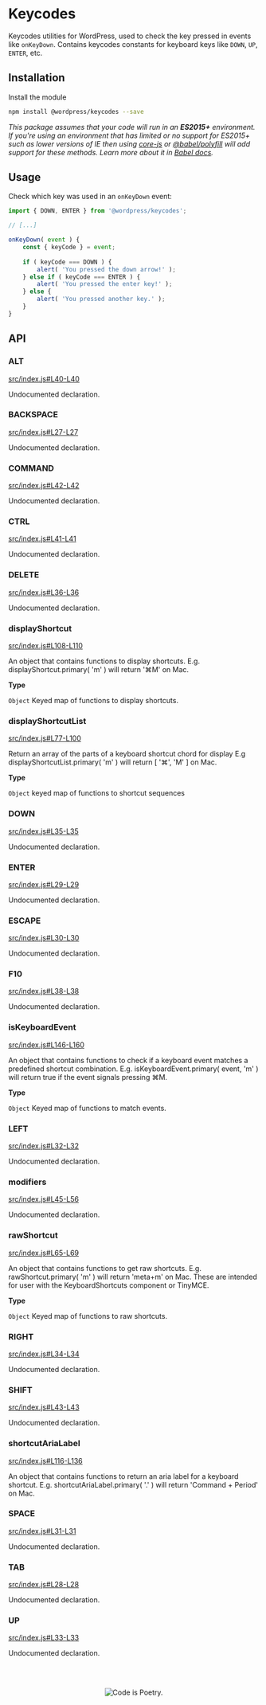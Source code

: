 # Keycodes

Keycodes utilities for WordPress, used to check the key pressed in events like `onKeyDown`. Contains keycodes constants for keyboard keys like `DOWN`, `UP`, `ENTER`, etc.

## Installation

Install the module

```bash
npm install @wordpress/keycodes --save
```

_This package assumes that your code will run in an **ES2015+** environment. If you're using an environment that has limited or no support for ES2015+ such as lower versions of IE then using [core-js](https://github.com/zloirock/core-js) or [@babel/polyfill](https://babeljs.io/docs/en/next/babel-polyfill) will add support for these methods. Learn more about it in [Babel docs](https://babeljs.io/docs/en/next/caveats)._

## Usage

Check which key was used in an `onKeyDown` event:

```js
import { DOWN, ENTER } from '@wordpress/keycodes';

// [...]

onKeyDown( event ) {
	const { keyCode } = event;
	
	if ( keyCode === DOWN ) {
		alert( 'You pressed the down arrow!' );
	} else if ( keyCode === ENTER ) {
		alert( 'You pressed the enter key!' );
	} else {
		alert( 'You pressed another key.' );
	}
}
```

## API

<!-- START TOKEN(Autogenerated API docs) -->

### ALT

[src/index.js#L40-L40](src/index.js#L40-L40)

Undocumented declaration.

### BACKSPACE

[src/index.js#L27-L27](src/index.js#L27-L27)

Undocumented declaration.

### COMMAND

[src/index.js#L42-L42](src/index.js#L42-L42)

Undocumented declaration.

### CTRL

[src/index.js#L41-L41](src/index.js#L41-L41)

Undocumented declaration.

### DELETE

[src/index.js#L36-L36](src/index.js#L36-L36)

Undocumented declaration.

### displayShortcut

[src/index.js#L108-L110](src/index.js#L108-L110)

An object that contains functions to display shortcuts.
E.g. displayShortcut.primary( 'm' ) will return '⌘M' on Mac.

**Type**

`Object` Keyed map of functions to display shortcuts.

### displayShortcutList

[src/index.js#L77-L100](src/index.js#L77-L100)

Return an array of the parts of a keyboard shortcut chord for display
E.g displayShortcutList.primary( 'm' ) will return [ '⌘', 'M' ] on Mac.

**Type**

`Object` keyed map of functions to shortcut sequences

### DOWN

[src/index.js#L35-L35](src/index.js#L35-L35)

Undocumented declaration.

### ENTER

[src/index.js#L29-L29](src/index.js#L29-L29)

Undocumented declaration.

### ESCAPE

[src/index.js#L30-L30](src/index.js#L30-L30)

Undocumented declaration.

### F10

[src/index.js#L38-L38](src/index.js#L38-L38)

Undocumented declaration.

### isKeyboardEvent

[src/index.js#L146-L160](src/index.js#L146-L160)

An object that contains functions to check if a keyboard event matches a
predefined shortcut combination.
E.g. isKeyboardEvent.primary( event, 'm' ) will return true if the event
signals pressing ⌘M.

**Type**

`Object` Keyed map of functions to match events.

### LEFT

[src/index.js#L32-L32](src/index.js#L32-L32)

Undocumented declaration.

### modifiers

[src/index.js#L45-L56](src/index.js#L45-L56)

Undocumented declaration.

### rawShortcut

[src/index.js#L65-L69](src/index.js#L65-L69)

An object that contains functions to get raw shortcuts.
E.g. rawShortcut.primary( 'm' ) will return 'meta+m' on Mac.
These are intended for user with the KeyboardShortcuts component or TinyMCE.

**Type**

`Object` Keyed map of functions to raw shortcuts.

### RIGHT

[src/index.js#L34-L34](src/index.js#L34-L34)

Undocumented declaration.

### SHIFT

[src/index.js#L43-L43](src/index.js#L43-L43)

Undocumented declaration.

### shortcutAriaLabel

[src/index.js#L116-L136](src/index.js#L116-L136)

An object that contains functions to return an aria label for a keyboard shortcut.
E.g. shortcutAriaLabel.primary( '.' ) will return 'Command + Period' on Mac.

### SPACE

[src/index.js#L31-L31](src/index.js#L31-L31)

Undocumented declaration.

### TAB

[src/index.js#L28-L28](src/index.js#L28-L28)

Undocumented declaration.

### UP

[src/index.js#L33-L33](src/index.js#L33-L33)

Undocumented declaration.


<!-- END TOKEN(Autogenerated API docs) -->

<br/><br/><p align="center"><img src="https://s.w.org/style/images/codeispoetry.png?1" alt="Code is Poetry." /></p>

